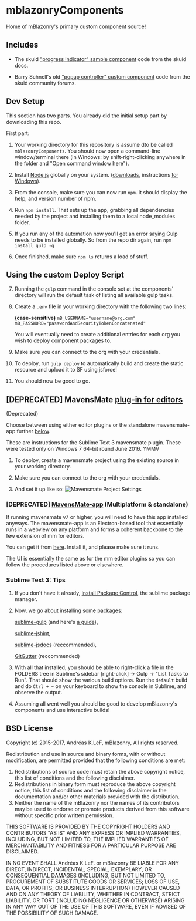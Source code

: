 # mblazonryComponents #

Home of mBlazonry's primary custom component source!



## Includes ##

- The skuid ["progress indicator" sample component](http://help.skuidify.com/m/11720/l/451511?data-resolve-url=true&data-manual-id=11720) code from the skuid docs.

- Barry Schnell's old ["popup controller" custom component](https://community.skuidify.com/skuid/topics/popup-controller-component-disable-x-escape-key-and-hook-dialog-events) code from the skuid community forums.

## Dev Setup ##

This section has two parts. You already did the initial setup part by downloading this repo.

First part:

1.  Your working directory for this repository is assume dto be called `mblazonryComponents`. You should now open a command-line window/terminal there (in Windows: by shift-right-clicking anywhere in the folder and "Open command window here"). 

2.  Install [Node.js](https://nodejs.org/en/) globally on your system. ([downloads](https://nodejs.org/en/download/), instructions [for Windows](http://blog.teamtreehouse.com/install-node-js-npm-windows)).

3.  From the console, make sure you can now run `npm`. It should display the help, and version number of npm.

4.  Run `npm install`. That sets up the app, grabbing all dependencies needed by the project and installing them to a local node_modules folder.

5.  If you run any of the automation now you'll get an error saying Gulp needs to be installed globally. So from the repo dir again, run `npm install gulp -g`

6.  Once finished, make sure `npm ls` returns a load of stuff.

## Using the custom Deploy Script ##

7.  Running the `gulp` command in the console set at the components' directory will run the default task of listing all available gulp tasks.

8.  Create a `.env` file in your working directory with the following two lines:

	**(case-sensitive)**
	`mB_USERNAME="username@org.com"`
	`mB_PASSWORD="passwordAndSecurityTokenConcatenated"`

	You will eventually need to create additional entries for each org you wish to deploy component packages to.

9. Make sure you can connect to the org with your credentials.

10. To deploy, run `gulp deploy` to automatically build and create the static resource and upload it to SF using jsforce!

11. You should now be good to go. 




## [DEPRECATED] MavensMate [plug-in for editors ](https://github.com/joeferraro/MavensMate#active-plugins) ###
(Deprecated)

Choose between using either editor plugins or the standalone mavensmate-app further [below](https://github.com/aklef/mBlazonryComponents#multiplatform-mavensmate-app-standalone).

These are instructions for the Sublime Text 3 mavensmate plugin. These were tested only on Windows 7 64-bit round June 2016. YMMV

1. To deploy, create a mavensmate project using the existing source in your working directory. 

2. Make sure you can connect to the org with your credentials.

3. And set it up like so:
![Mavensmate Project Settings](https://docs.google.com/drawings/d/13dryEkE4vxSCofTEtOnOmkr0-O4vMv7EawwpWDpU07I/pub?w=952&h=537) 

### [DEPRECATED] [MavensMate-app](https://github.com/joeferraro/MavensMate-app) (Multiplatform & standalone) ###

If running mavensmate v7 or higher, you will need to have this app installed anyways. The mavensmate-app is an Electron-based tool that essentially runs in a webview on any platform and forms a coherent backbone to the few extension of mm for editors.

You can get it from [here](https://github.com/joeferraro/mavensmate-app/releases). Install it, and please make sure it runs.

The UI is essentially the same as for the mm editor plugins so you can follow the procedures listed above or elsewhere.


### Sublime Text 3: Tips ###

1.  If you don't have it already, [install Package Control](https://packagecontrol.io/installation), the sublime package manager.

2. Now, we go about installing some packages:

    [sublime-gulp](https://github.com/NicoSantangelo/sublime-gulp) (and here's [a guide](https://mijingo.com/blog/run-gulp-from-sublime-text)),
	
	[sublime-jshint](https://github.com/uipoet/sublime-jshint),

    [sublime-jsdocs](https://github.com/spadgos/sublime-jsdocs) (reccommended),

    [GitGutter](https://github.com/jisaacks/GitGutter) (reccommended)

3. With all that installed, you should be able to right-click a file in the FOLDERS tree in Sublime's sidebar [right-click] → Gulp → "List Tasks to Run". That should show the various build options. Run the `default` build and do `Ctrl + ~` on your keyboard to show the console in Sublime, and observe the output.

4. Assuming all went well you should be good to develop mBlazonry's components and use interactive builds!

## BSD License ##

Copyright (c) 2015-2017, Andréas K.LeF, mBlazonry,
All rights reserved.

Redistribution and use in source and binary forms, with or without modification, are permitted provided that the following conditions are met:
   
1. Redistributions of source code must retain the above copyright
      notice, this list of conditions and the following disclaimer.
2. Redistributions in binary form must reproduce the above copyright
      notice, this list of conditions and the following disclaimer in the
      documentation and/or other materials provided with the distribution.
3. Neither the name of the mBlazonry nor the
      names of its contributors may be used to endorse or promote products
      derived from this software without specific prior written permission.

THIS SOFTWARE IS PROVIDED BY THE COPYRIGHT HOLDERS AND CONTRIBUTORS "AS IS" AND ANY EXPRESS OR IMPLIED WARRANTIES, INCLUDING, BUT NOT LIMITED TO, THE IMPLIED WARRANTIES OF MERCHANTABILITY AND FITNESS FOR A PARTICULAR PURPOSE ARE DISCLAIMED.

IN NO EVENT SHALL Andréas K.LeF. or mBlazonry BE LIABLE FOR ANY DIRECT, INDIRECT, INCIDENTAL, SPECIAL, EXEMPLARY, OR CONSEQUENTIAL DAMAGES (INCLUDING, BUT NOT LIMITED TO, PROCUREMENT OF SUBSTITUTE GOODS OR SERVICES; LOSS OF USE, DATA, OR PROFITS; OR BUSINESS INTERRUPTION) HOWEVER CAUSED AND ON ANY THEORY OF LIABILITY, WHETHER IN CONTRACT, STRICT LIABILITY, OR TORT (INCLUDING NEGLIGENCE OR OTHERWISE) ARISING IN ANY WAY OUT OF THE USE OF THIS SOFTWARE, EVEN IF ADVISED OF THE POSSIBILITY OF SUCH DAMAGE.
